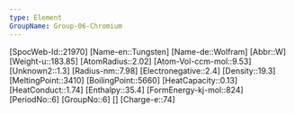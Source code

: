 ```yaml
---
type: Element
GroupName: Group-06-Chromium
---
```

[SpocWeb-Id::21970]
[Name-en::Tungsten]
[Name-de::Wolfram]
[Abbr::W]
[Weight-u::183.85]
[AtomRadius::2.02]
[Atom-Vol-ccm-mol::9.53]
[Unknown2::1.3]
[Radius-nm::7.98]
[Electronegative::2.4]
[Density::19.3]
[MeltingPoint::3410]
[BoilingPoint::5660]
[HeatCapacity::0.13]
[HeatConduct::1.74]
[Enthalpy::35.4]
[FormEnergy-kj-mol::824]
[PeriodNo::6]
[GroupNo::6]
[]
[Charge-e::74]

